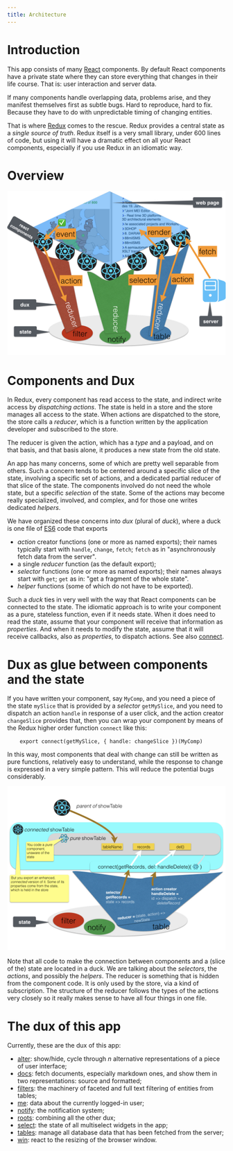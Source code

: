 ```yaml
---
title: Architecture
---
```


# Introduction
This app consists of many [React](React) components.
By default React components have a private state where they can store everything that changes
in their life course. That is: user interaction and server data.

If many components handle overlapping data, problems arise, and they manifest themselves first as subtle bugs.
Hard to reproduce, hard to fix. Because they have to do with unpredictable timing of changing entities.

That is where [Redux](React#redux) comes to the rescue.
Redux provides a central state as a *single source of truth*.
Redux itself is a very small library, under 600 lines of code, but using it will have a dramatic effect on
all your React components, especially if you use Redux in an idiomatic way.

# Overview
![diag](design/design.007.jpeg)

# Components and Dux
In Redux, every component has read access to the state, and indirect write access by *dispatching* *actions*.
The state is held in a store and the store manages all access to the state.
When actions are dispatched to the store, the store calls a *reducer*,
which is a function written by the application developer and subscribed to the store.

The reducer is given the action, which has a *type* and a payload, and on that basis, and that basis alone,
it produces a new state from the old state.

An app has many concerns, some of which are pretty well separable from others.
Such a concern tends to be centered around a specific slice of the state,
involving a specific set of actions, and a dedicated partial reducer of that slice of the state.
The components involved do not need the whole state, but a specific *selection* of the state.
Some of the actions may become really specialized, involved, and complex, and for those
one writes dedicated *helpers*.

We have organized these concerns into *dux* (plural of *duck*), where a duck is one file of [ES6](ES6) code that
exports

* *action* creator functions (one or more as named exports); their names typically start with `handle`, `change`, `fetch`;
  `fetch` as in "asynchronously fetch data from the server".
* a single *reducer* function (as the default export);
* *selector* functions (one or more as named exports); their names always start with `get`;
  `get` as in: "get a fragment of the whole state".
* *helper* functions (some of which do not have to be exported).

Such a *duck* ties in very well with the way that React components can be connected to the state.
The idiomatic approach is to write your component as a pure, stateless function, even if it needs state.
When it does need to read the state, assume that your component will receive that information as *properties*.
And when it needs to modify the state, assume that it will receive callbacks, also as *properties*, to dispatch actions.
See also [connect](React#connect).

# Dux as glue between components and the state
If you have written your component, say `MyComp`, and you need a piece of the state `mySlice` that is provided by a *selector*
`getMySlice`, and you need to dispatch an action `handle` in response of a user click, and the action creator
`changeSlice` provides that, then you can wrap your component by means of the Redux higher order function `connect` like this:

```es6
    export connect(getMySlice, { handle: changeSlice })(MyComp)
```

In this way, most components that deal with change can still be written as pure functions, relatively easy to understand,
while the response to change is expressed in a very simple pattern.
This will reduce the potential bugs considerably.

![diag](design/design.008.jpeg)

Note that all code to make the connection between components and a (slice of the) state are located in a duck.
We are talking about the *selectors*, the *actions*, and possibly the *helpers*.
The reducer is something that is hidden from the component code.
It is only used by the store, via a kind of subscription.
The structure of the reducer follows the types of the actions very closely
so it really makes sense to have all four things in one file.

# The dux of this app
Currently, these are the dux of this app:

* [alter](Dux#alter): show/hide, cycle through *n* alternative representations of a piece of user interface;
* [docs](Dux#docs): fetch documents, especially markdown ones, and show them in two representations: source and formatted;
* [filters](Dux#filters): the machinery of faceted and full text filtering of entities from tables;
* [me](Dux#me): data about the currently logged-in user;
* [notify](Dux#notify): the notification system;
* [roots](Dux#roots): combining all the other dux;
* [select](Dux#select): the state of all multiselect widgets in the app;
* [tables](Dux#tables): manage all database data that has been fetched from the server;
* [win](Dux#win): react to the resizing of the browser window.

